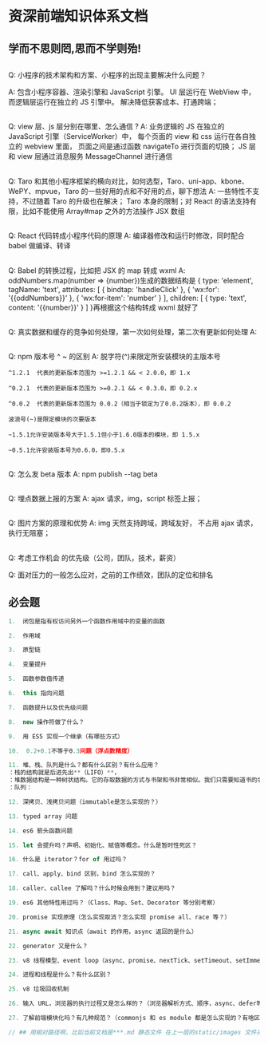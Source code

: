 # 资深前端知识体系文档

## **学而不思则罔,思而不学则殆!**

##
Q:  小程序的技术架构和方案、小程序的出现主要解决什么问题？

A:  包含小程序容器、渲染引擎和 JavaScript 引擎。
    UI 层运行在 WebView 中，而逻辑层运行在独立的 JS 引擎中。
    解决降低获客成本、打通跨端；

##      
Q:  view 层、js 层分别在哪里、怎么通信 ?
A:  业务逻辑的 JS 在独立的 JavaScript 引擎（ServiceWorker）中，
    每个页面的 view 和 css 运行在各自独立的 webview 里面，
    页面之间是通过函数 navigateTo 进行页面的切换；
    JS 层和 view 层通过消息服务 MessageChannel 进行通信
    
##  
Q:  Taro 和其他小程序框架的横向对比，如何选型，Taro、uni-app、kbone、WePY、mpvue，Taro 的一些好用的点和不好用的点，聊下想法
A:  一些特性不支持，不过随着 Taro 的升级也在解决；
    Taro 本身的限制；对 React 的语法支持有限，比如不能使用 Array#map 之外的方法操作 JSX 数组

##  
Q:  React 代码转成小程序代码的原理
A:  编译器修改和运行时修改，同时配合 babel 做编译、转译

##  
Q:  Babel 的转换过程，比如把 JSX 的 map 转成 wxml
A:  oddNumbers.map(number => <Text onClick={this.handleClick}>{number}</Text>)生成的数据结构是
    {
        type: 'element',
        tagName: 'text',
        attributes: [
            { bindtap: 'handleClick' },
            { 'wx:for': '{{oddNumbers}}' },
            { 'wx:for-item': 'number' }
        ],
        children: [
            { type: 'text', content: '{{number}}' }
        ]
    }再根据这个结构转成 wxml 就好了

##  
Q:  真实数据和缓存的竞争如何处理，第一次如何处理，第二次有更新如何处理
A: 

##  
Q:  npm 版本号 ^ ~ 的区别
A:  脱字符(^)来限定所安装模块的主版本号

    ^1.2.1  代表的更新版本范围为 >=1.2.1 && < 2.0.0，即 1.x

    ^0.2.1  代表的更新版本范围为 >=0.2.1 && < 0.3.0，即 0.2.x

    ^0.0.2  代表的更新版本范围为 0.0.2（相当于锁定为了0.0.2版本），即 0.0.2

    波浪号(~)是限定模块的次要版本

    ~1.5.1允许安装版本号大于1.5.1但小于1.6.0版本的模块，即 1.5.x

    ~0.5.1允许安装版本号为0.6.0，即0.5.x

##  
Q:  怎么发 beta 版本
A:  npm publish --tag beta

##  
Q: 埋点数据上报的方案
A: ajax 请求，img，script 标签上报；

##  
Q: 图片方案的原理和优势
A: img 天然支持跨域，跨域友好， 不占用 ajax 请求， 执行无阻塞；

##  
Q: 考虑工作机会 的优先级（公司，团队，技术，薪资）

Q: 面对压力的一般怎么应对，之前的工作绩效，团队的定位和排名


## 必会题
``` js
1.  闭包是指有权访问另外一个函数作用域中的变量的函数

2.  作用域

3.  原型链

4.  变量提升

5.  函数参数值传递

6.  this 指向问题

7.  函数提升以及优先级问题

8.  new 操作符做了什么？

9.  用 ES5 实现一个继承（有哪些方式）

10.  0.2+0.1不等于0.3问题（浮点数精度）

11. 堆、栈、队列是什么？都有什么区别？有什么应用？
：栈的结构就是后进先出**（LIFO）**，
：堆数据结构是一种树状结构。它的存取数据的方式与书架和书非常相似。我们只需要知道书的名字就可以直接取出书了，并不需要把上面的书取出来。JSON格式的数据中，我们存储的key-value可以是无序的，因为顺序的不同并不影响我们的使用，我们只需要关心书的名字
：队列：

12. 深拷贝、浅拷贝问题（immutable是怎么实现的？）

13. typed array 问题

14. es6 箭头函数问题

15. let 会提升吗？声明、初始化、赋值等概念。什么是暂时性死区？

16. 什么是 iterator？for of 用过吗？

17. call、apply、bind 区别，bind 怎么实现的？

18. caller、callee 了解吗？什么时候会用到？建议用吗？

19. es6 其他特性用过吗？（Class、Map、Set、Decorator 等分别考察）

20. promise 实现原理（怎么实现取消？怎么实现 promise all、race 等？）

21. async await 知识点（await 的作用，async 返回的是什么）

22. generator 又是什么？

23. v8 线程模型、event loop（async、promise、nextTick、setTimeout、setImmediate 经典问题变着花样考）

24. 进程和线程是什么？有什么区别？

25. v8 垃圾回收机制

26. 输入 URL，浏览器的执行过程又是怎么样的？（浏览器解析方式、顺序，async、defer等）

27. 了解前端模块化吗？有几种规范？（commonjs 和 es module 都是怎么实现的？有啥区别？）

// ## 用相对路径啊，比如当前文档是***.md 静态文件 在上一层的static/images 文件夹中， 那么在****.md 写入 ![An image](../static/images/baner.png)，也可用网络图片哦，括号内 换成你的网络图片
```